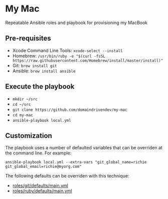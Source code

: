 # My Mac

Repeatable Ansible roles and playbook for provisioning my MacBook

## Pre-requisites

* Xcode Command Line Tools: `xcode-select --install`
* Homebrew: `/usr/bin/ruby -e "$(curl -fsSL https://raw.githubusercontent.com/Homebrew/install/master/install)"`
* Git: `brew install git`
* Ansible: `brew install ansible` 

## Execute the playbook

* `mkdir ~/src`
* `cd ~/src `
* `git clone https://github.com/domaindrivendev/my-mac`
* `cd my-mac`
* `ansible-playbook local.yml`

## Customization ##

The playbook uses a number of defaulted variables that can be overriden at the command line. For example:

```
ansible-playbook local.yml --extra-vars "git_global_name=richie git_global_email=richie@myorg.com"
```

The following defaults can be overriden with this technique:
* [roles/git/defaults/main.yml](roles/git/defaults/main.yml)
* [roles/ruby/defaults/main.yml](roles/ruby/defaults/main.yml)
